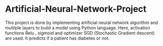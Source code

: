 # Artificial-Neural-Network-Project

This project is done by implementing artificial neural network algorithm and multiple layers to build a model using Python language. Here, activation functions Relu , sigmoid and optimizer SGD (Stochastic Gradient descent) are used. It predicts if a patient has diabetes or not.
